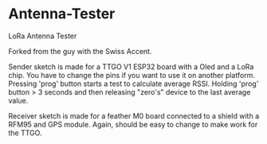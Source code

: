 # Antenna-Tester
LoRa Antenna Tester

Forked from the guy with the Swiss Accent.

Sender sketch is made for a TTGO V1 ESP32 board with a Oled and a LoRa chip. You have to change the pins if you want to use it on another platform.
Pressing 'prog' button starts a test to calculate average RSSI. Holding 'prog' button > 3 seconds and then releasing "zero's" device to the last average value.

Receiver sketch is made for a feather M0 board connected to a shield with a RFM95 and GPS module. Again, should be easy to change to make work for the TTGO.
